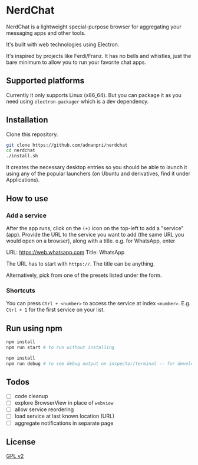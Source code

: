 # NerdChat

NerdChat is a lightweight special-purpose browser for aggregating your messaging apps and other tools.

It's built with web technologies using Electron.

It's inspired by projects like Ferdi/Franz. It has no bells and whistles, just the bare minimum to allow you to run your favorite chat apps.

## Supported platforms

Currently it only supports Linux (x86_64). But you can package it as you need using `electron-packager` which is a dev dependency.

## Installation

Clone this repository.

```bash
git clone https://github.com/adnanpri/nerdchat
cd nerdchat
./install.sh
```

It creates the necessary desktop entries so you should be able to launch it using any of the popular launchers (on Ubuntu and derivatives, find it under Applications).

## How to use

### Add a service

After the app runs, click on the `(+)` icon on the top-left to add a "service" (app). Provide the URL to the service you want to add (the same URL you would open on a browser), along with a title. e.g. for WhatsApp, enter

URL: https://web.whatsapp.com
Title: WhatsApp

The URL has to start with `https://`. The title can be anything.

Alternatively, pick from one of the presets listed under the form.

### Shortcuts

You can press `Ctrl + <number>` to access the service at index `<number>`. E.g. `Ctrl + 1` for the first service on your list.

## Run using npm

```bash
npm install
npm run start # to run without installing
```

```bash
npm install
npm run debug # to see debug output on inspector/terminal -- for development purposes
```

## Todos

- [ ] code cleanup
- [ ] explore BrowserView in place of `webview`
- [ ] allow service reordering
- [ ] load service at last known location (URL)
- [ ] aggregate notifications in separate page

## License

[GPL v2](LICENSE.md)
